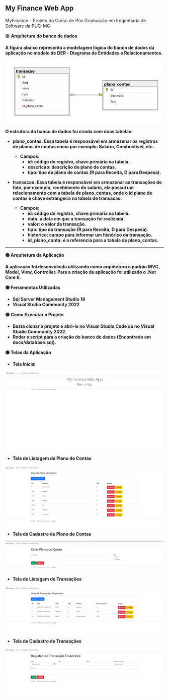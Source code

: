 ## My Finance Web App
MyFinance - Projeto do Curso de Pós Graduação em Engenharia de Software da PUC-MG

🟢 <b>Arquitetura do banco de dados<b />

A figura abaixo representa a modelagem lógica do banco de dados da aplicação no modelo de DER - Diagrama de Entidades e Relacionamentos.

<img src="docs/DER.png" />

O estrutura do banco de dados foi criada com duas tabelas:

- plano_contas: Essa tabela é responsável em armazenar os registros de planos de contas como por exemplo: Salário, Combustível, etc..
  - Campos:
    - id: código do registro, chave primária na tabela.
    - descricao: descrição do plano de contas.
    - tipo: tipo do plano de contas (R para Receita, D para Despesa).
  
- transacao: Essa tabela é responsável em armazenar as transações de fato, por exemplo, recebimento do salário, ela possui um relacionamento com a tabela de plano_contas, onde o id plano de contas é chave estrangeira na tabela de transacao.
  - Campos:
    - id: código do registro, chave primária na tabela.
    - data: a data em que a transação foi realizada.
    - valor: o valor da transação.
    - tipo: tipo da transação (R para Receita, D para Despesa).
    - historico: campo para informar um histórico da transação.
    - id_plano_conta: é a referencia para a tabela de plano_contas.

<hr />

🟢 <b>Arquitetura da Aplicação<b />

A aplicação foi desenvolvida utilizando como arquitetura o padrão MVC, Model, View, Controller. Para a criação da aplicação foi utilizado o .Net Core 6.

🟢 <b>Ferramentas Utilizadas<b />
  - Sql Server Management Studio 18
  - Visual Studio Community 2022
  
🟢 <b>Como Executar o Projeto<b />
  - Basta clonar o projeto e abri-lo no Visual Studio Code ou no Visual Studio Community 2022.
  - Rodar o script para a criação do banco de dados (Encontrado em docs/database.sql).

🟢 <b>Telas da Aplicação<b />
  
  - Tela Inicial

  <img src="docs/Telas/TelaInicial.png" />

  - Tela de Listagem de Plano de Contas

  <img src="docs/Telas/ListaPlanoContas.png" />

  - Tela de Cadastro de Plano de Contas

  <img src="docs/Telas/CadastroPlanoContas.png" />

  - Tela de Listagem de Transações
  
  <img src="docs/Telas/ListaTransações.png" />

  - Tela de Cadastro de Transações
  
  <img src="docs/Telas/CadastroTransacoes.png" />